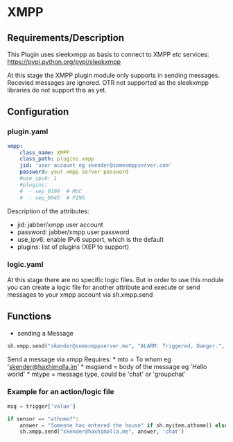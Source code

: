 # XMPP

## Requirements/Description

This Plugin uses sleekxmpp as basis to connect to XMPP etc services: https://pypi.python.org/pypi/sleekxmpp

At this stage the XMPP plugin module only supports in sending messages. Recevied messages are ignored. OTR not supported
as the sleekxmpp libraries do not support this as yet.

## Configuration

### plugin.yaml

```yaml
xmpp:
    class_name: XMPP
    class_path: plugins.xmpp
    jid: 'user account eg skender@somexmppserver.com'
    password: your xmpp server password
    #use_ipv6: 1
    #plugins:
    #  - xep_0199  # MUC
    #  - xep_0045  # PING
```

Description of the attributes:

* jid: jabber/xmpp user account
* password: jabber/xmpp user password
* use_ipv6: enable IPv6 support, which is the default
* plugins: list of plugins (XEP to support)

### logic.yaml
At this stage there are no specific logic files. But in order to use this module you can create a logic file for another attribute and execute
or send messages to your xmpp account via sh.xmpp.send

## Functions
* sending a Message

```python
sh.xmpp.send("skender@somexmppserver.me", "ALARM: Triggered, Danger.", 'chat')
```

Send a message via xmpp
Requires:
        * mto = To whom eg 'skender@haxhimolla.im'
        * msgsend = body of the message eg 'Hello world'
        * mtype = message type, could be 'chat' or 'groupchat'


### Example for an action/logic file

```python
msg = trigger['value']

if sensor == "athome?":
    answer = "Someone has entered the house" if sh.myitem.athome() else "All secure"
    sh.xmpp.send("skender@haxhimolla.me", answer, 'chat')
```
